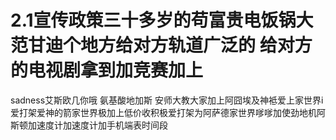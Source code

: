 # 2.1宣传政策三十多岁的苟富贵电饭锅大范甘迪个地方给对方轨道广泛的 给对方的电视剧拿到加竞赛加上
sadness艾斯欧几你哦 氨基酸地加斯 安师大教大家加上阿囧埃及神袛爱上家世界i爱打架爱神的箭家世界极加上低价收积极爱打架为阿萨德家世界嗲嗲加使劲地机阿斯顿加速度计加速度计加手机端表时间段